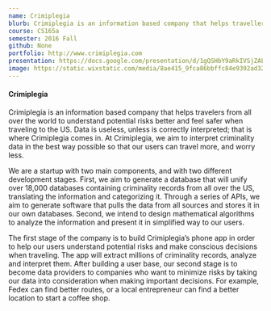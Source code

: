 ```yaml
---
name: Crimiplegia
blurb: Crimiplegia is an information based company that helps travellers from all over the world to understand potential risks better and feel safer when travelling.
course: CS165a
semester: 2016 Fall
github: None
portfolio: http://www.crimiplegia.com
presentation: https://docs.google.com/presentation/d/1gQSHbY9aRkIVSjZALK2Pcoqhj2qOe3GRfYPhFq9eHr4/edit?usp=sharing
image: https://static.wixstatic.com/media/8ae415_9fca86bbffc84e9392ad328d3b6942a4~mv2.png/v1/fill/w_123,h_116,al_c,q_80/8ae415_9fca86bbffc84e9392ad328d3b6942a4~mv2.webp
---
```

#### Crimiplegia

Crimiplegia is an information based company that helps travelers from all over the world to understand potential risks better and feel safer when traveling to the US. Data is useless, unless is correctly interpreted; that is where Crimiplegia comes in. At Crimiplegia, we aim to interpret criminality data in the best way possible so that our users can travel more, and worry less.

We are a startup with two main components, and with two different development stages. First, we aim to generate a database that will unify over 18,000 databases containing criminality records from all over the US, translating the information and categorizing it. Through a series of APIs, we aim to generate software that pulls the data from all sources and stores it in our own databases. Second, we intend to design mathematical algorithms to analyze the information and present it in simplified way to our users.

The first stage of the company is to build Crimiplegia’s phone app in order to help our users understand potential risks and make conscious decisions when traveling. The app will extract millions of criminality records, analyze and interpret them. After building a user base, our second stage is to become data providers to companies who want to minimize risks by taking our data into consideration when making important decisions. For example, Fedex can find better routes, or a local entrepreneur can find a better location to start a coffee shop.
